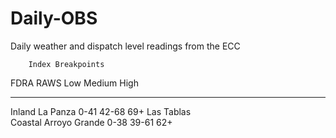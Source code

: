 Daily-OBS
=========

Daily weather and dispatch level readings from the ECC

		Index Breakpoints		

FDRA	RAWS	Low	Medium	High<hr>
Inland	La Panza	0-41	42-68	69+
	Las Tablas			
Coastal	Arroyo Grande	0-38	39-61	62+
